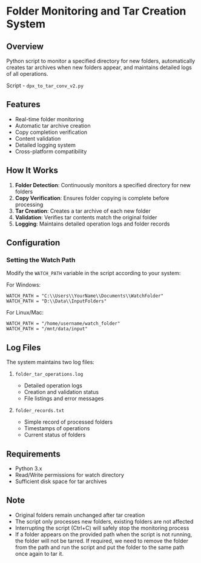 # Folder Monitoring and Tar Creation System

## Overview
Python script to monitor a specified directory for new folders, automatically creates tar archives when new folders appear, and maintains detailed logs of all operations.

Script - `dpx_to_tar_conv_v2.py`

## Features
- Real-time folder monitoring
- Automatic tar archive creation
- Copy completion verification
- Content validation
- Detailed logging system
- Cross-platform compatibility

## How It Works
1. **Folder Detection**: Continuously monitors a specified directory for new folders
2. **Copy Verification**: Ensures folder copying is complete before processing
3. **Tar Creation**: Creates a tar archive of each new folder
4. **Validation**: Verifies tar contents match the original folder
5. **Logging**: Maintains detailed operation logs and folder records

## Configuration

### Setting the Watch Path
Modify the `WATCH_PATH` variable in the script according to your system:

For Windows:
```
WATCH_PATH = "C:\\Users\\YourName\\Documents\\WatchFolder"
WATCH_PATH = "D:\\Data\\InputFolders"
```

For Linux/Mac:
```
WATCH_PATH = "/home/username/watch_folder"
WATCH_PATH = "/mnt/data/input"
```

## Log Files
The system maintains two log files:

1. `folder_tar_operations.log`
   - Detailed operation logs
   - Creation and validation status
   - File listings and error messages

2. `folder_records.txt`
   - Simple record of processed folders
   - Timestamps of operations
   - Current status of folders

## Requirements
- Python 3.x
- Read/Write permissions for watch directory
- Sufficient disk space for tar archives

## Note
- Original folders remain unchanged after tar creation
- The script only processes new folders, existing folders are not affected
- Interrupting the script (Ctrl+C) will safely stop the monitoring process
- If a folder appears on the provided path when the script is not running, the folder will not be tarred. If required, we need to remove the folder from the path and run the script and put the folder to the same path once again to tar it.